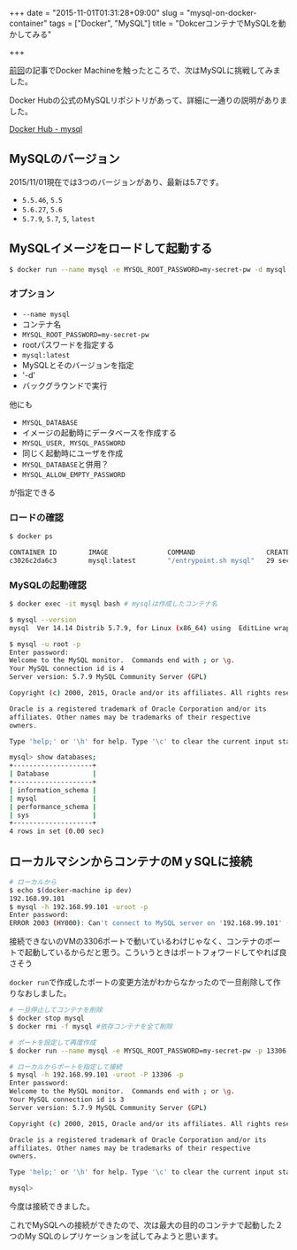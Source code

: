 +++
date = "2015-11-01T01:31:28+09:00"
slug = "mysql-on-docker-container"
tags = ["Docker", "MySQL"]
title = "DokcerコンテナでMySQLを動かしてみる"

+++

[前回](/entry/2015/10/30/get-started-with-docker-machine-and-a-local-vm/)の記事でDocker Machineを触ったところで、次はMySQLに挑戦してみました。

Docker Hubの公式のMySQLリポジトリがあって、詳細に一通りの説明がありました。

[Docker Hub - mysql](https://hub.docker.com/_/mysql/)

<!--more-->

## MySQLのバージョン

2015/11/01現在では3つのバージョンがあり、最新は5.7です。

- `5.5.46`, `5.5`
- `5.6.27`, `5.6`
- `5.7.9`, `5.7`, `5`, `latest`

## MySQLイメージをロードして起動する

```sh
$ docker run --name mysql -e MYSQL_ROOT_PASSWORD=my-secret-pw -d mysql:latest
```

### オプション

- `--name mysql`
 - コンテナ名
- `MYSQL_ROOT_PASSWORD=my-secret-pw`
 - rootパスワードを指定する
- `mysql:latest`
 - MySQLとそのバージョンを指定
- '-d'
 - バックグラウンドで実行


 他にも

- `MYSQL_DATABASE`
 - イメージの起動時にデータベースを作成する
- `MYSQL_USER, MYSQL_PASSWORD`
 - 同じく起動時にユーザを作成
 - `MYSQL_DATABASE`と併用？
- `MYSQL_ALLOW_EMPTY_PASSWORD`

が指定できる

### ロードの確認

```sh
$ docker ps

CONTAINER ID        IMAGE               COMMAND                  CREATED             STATUS              PORTS               NAMES
c3026c2da6c3        mysql:latest        "/entrypoint.sh mysql"   29 seconds ago      Up 28 seconds       3306/tcp            mysql
```

### MySQLの起動確認

```sh
$ docker exec -it mysql bash # mysqlは作成したコンテナ名

$ mysql --version                                            
mysql  Ver 14.14 Distrib 5.7.9, for Linux (x86_64) using  EditLine wrapper

$ mysql -u root -p      
Enter password:
Welcome to the MySQL monitor.  Commands end with ; or \g.
Your MySQL connection id is 4
Server version: 5.7.9 MySQL Community Server (GPL)

Copyright (c) 2000, 2015, Oracle and/or its affiliates. All rights reserved.

Oracle is a registered trademark of Oracle Corporation and/or its
affiliates. Other names may be trademarks of their respective
owners.

Type 'help;' or '\h' for help. Type '\c' to clear the current input statement.

mysql> show databases;
+--------------------+
| Database           |
+--------------------+
| information_schema |
| mysql              |
| performance_schema |
| sys                |
+--------------------+
4 rows in set (0.00 sec)
```

## ローカルマシンからコンテナのMｙSQLに接続

```sh
# ローカルから
$ echo $(docker-machine ip dev)
192.168.99.101
$ mysql -h 192.168.99.101 -uroot -p
Enter password:
ERROR 2003 (HY000): Can't connect to MySQL server on '192.168.99.101' (61)
```

接続できないのVMの3306ポートで動いているわけじゃなく、コンテナのポートで起動しているからだと思う。こういうときはポートフォワードしてやれば良さそう

`docker run`で作成したポートの変更方法がわからなかったので一旦削除して作りなおしました。

```sh
# 一旦停止してコンテナを削除
$ docker stop mysql
$ docker rmi -f mysql #依存コンテナを全て削除

# ポートを設定して再度作成
$ docker run --name mysql -e MYSQL_ROOT_PASSWORD=my-secret-pw -p 13306:3306 -d mysql:latest

# ローカルからポートを指定して接続
$ mysql -h 192.168.99.101 -uroot -P 13306 -p
Enter password:
Welcome to the MySQL monitor.  Commands end with ; or \g.
Your MySQL connection id is 3
Server version: 5.7.9 MySQL Community Server (GPL)

Copyright (c) 2000, 2015, Oracle and/or its affiliates. All rights reserved.

Oracle is a registered trademark of Oracle Corporation and/or its
affiliates. Other names may be trademarks of their respective
owners.

Type 'help;' or '\h' for help. Type '\c' to clear the current input statement.

mysql>
```

今度は接続できました。

これでMySQLへの接続ができたので、次は最大の目的のコンテナで起動した２つのMy
SQLのレプリケーションを試してみようと思います。
